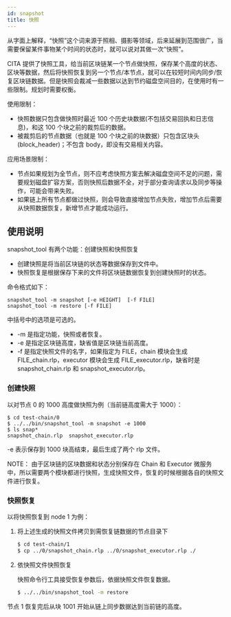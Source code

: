 ```yaml
---
id: snapshot
title: 快照
---
```


从字面上解释，“快照”这个词来源于照相、摄影等领域，后来延展到范围很广，当需要保留某件事物某个时间的状态时，就可以说对其做一次“快照”。

CITA 提供了快照工具，给当前区块链某一个节点做快照，保存某个高度的状态、区块等数据，然后将快照恢复到另一个节点/本节点，就可以在较短时间内同步/恢复区块链数据。但是快照会裁减一些数据以达到节约磁盘空间目的，在使用时有一些限制。规划时需要权衡。

使用限制：
* 快照数据只包含做快照时最近 100 个历史块数据(不包括交易回执和日志信息)，和这 100 个块之前的裁剪后的数据。
* 被裁剪后的节点数据（也就是 100 个块之前的块数据）只包含区块头 (block_header)；不包含 body，即没有交易相关内容。

应用场景限制：
* 节点如果规划为全节点，则不应考虑快照方案去解决磁盘空间不足的问题，需要规划磁盘扩容方案，否则快照后数据不全，对于部分查询请求以及同步等操作，可能会带来失败。
* 如果链上所有节点都做过快照，则会导致直接增加节点失败，增加节点后需要从快照数据恢复，新增节点才能成功运行。

## 使用说明

snapshot_tool 有两个功能：创建快照和快照恢复

- 创建快照是将当前区块链的状态等数据保存到文件中。
- 快照恢复是根据保存下来的文件将区块链数据恢复到创建快照时的状态。

命令格式如下：

```
snapshot_tool -m snapshot [-e HEIGHT]  [-f FILE]
snapshot_tool -m restore [-f FILE]
```

中括号中的选项是可选的。

- -m 是指定功能，快照或者恢复。
- -e 是指定区块链高度，缺省值是区块链当前高度。
- -f 是指定快照文件的名字，如果指定为 FILE，chain 模块会生成 FILE_chain.rlp，executor 模块会生成 FILE_executor.rlp，缺省时是 snapshot_chain.rlp 和 snapshot_executor.rlp。

### 创建快照

以对节点 0 的 1000 高度做快照为例（当前链高度需大于 1000）：

```
$ cd test-chain/0
$ ../../bin/snapshot_tool -m snapshot -e 1000
$ ls snap*
snapshot_chain.rlp  snapshot_executor.rlp
```

-e 表示保存到 1000 块高结束，最后生成了两个 rlp 文件。

NOTE：
由于区块链的区块数据和状态分别保存在 Chain 和 Executor 微服务中，所以需要两个模块都进行快照，生成快照文件，恢复的时候根据各自的快照文件进行恢复。

### 快照恢复

以将快照恢复到 node 1 为例：

1. 将上述生成的快照文件拷贝到需恢复链数据的节点目录下

    ```bash
    $ cd test-chain/1
    $ cp ../0/snapshot_chain.rlp ../0/snapshot_executor.rlp ./
    ```

2. 依快照文件快照恢复

    快照命令行工具接受恢复参数后，依据快照文件恢复数据。

    ```bash
    $ ../../bin/snapshot_tool -m restore
    ```

节点 1 恢复完后从块 1001 开始从链上同步数据达到当前链的高度。


